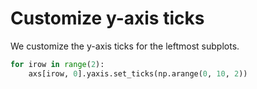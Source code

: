 # Customize y-axis ticks

We customize the y-axis ticks for the leftmost subplots.

```python
for irow in range(2):
    axs[irow, 0].yaxis.set_ticks(np.arange(0, 10, 2))
```
